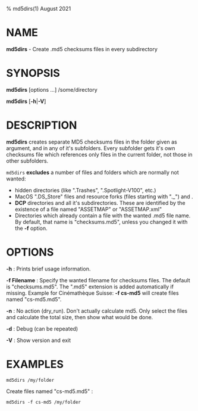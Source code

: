 ﻿% md5dirs(1) August 2021

NAME
====

**md5dirs** - Create .md5 checksums files in every subdirectory

SYNOPSIS
========

**md5dirs** \[options ...] /some/directory

**md5dirs** \[**-h**|**-V**]

DESCRIPTION
===========

**md5dirs** creates separate MD5 checksums files in the folder given as argument, and in any of it's subfolders. Every subfolder gets it's own checksums file which references only files in the current folder, not those in other subfolders.

`md5dirs` **excludes** a number of files and folders which are normally not wanted:

* hidden directories (like ".Trashes", ".Spotlight-V100", etc.)
* MacOS ".DS_Store" files and resource forks (files starting with "._") and .
* **DCP** directories and all it's subdirectories. These are identified by the existence of a file named "ASSETMAP" or "ASSETMAP.xml"
* Directories which already contain a file with the wanted .md5 file name. By default, that name is "checksums.md5", unless you changed it with the **-f** option.

OPTIONS
=======

**-h**
:  Prints brief usage information.

**-f Filename**
:  Specify the wanted filename for checksums files. The default is "checksums.md5". The ".md5" extension is added automatically if missing.
Example for Cinémathèque Suisse: **-f cs-md5** will create files named "cs-md5.md5".

**-n**
:  No action (dry_run). Don't actually calculate md5. Only select the files and calculate the total size, then show what would be done.

**-d**
:  Debug (can be repeated)

**-V**
:  Show version and exit


EXAMPLES
=========

    md5dirs /my/folder

Create files named "cs-md5.md5" :

    md5dirs -f cs-md5 /my/folder
